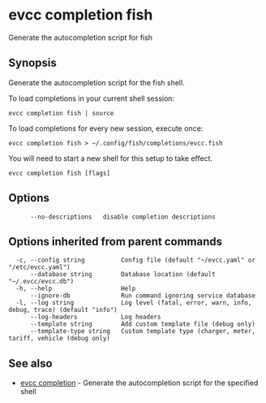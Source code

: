 # evcc completion fish

Generate the autocompletion script for fish

## Synopsis

Generate the autocompletion script for the fish shell.

To load completions in your current shell session:

```
evcc completion fish | source
```

To load completions for every new session, execute once:

```
evcc completion fish > ~/.config/fish/completions/evcc.fish
```

You will need to start a new shell for this setup to take effect.


```
evcc completion fish [flags]
```

## Options

```
      --no-descriptions   disable completion descriptions
```

## Options inherited from parent commands

```
  -c, --config string          Config file (default "~/evcc.yaml" or "/etc/evcc.yaml")
      --database string        Database location (default "~/.evcc/evcc.db")
  -h, --help                   Help
      --ignore-db              Run command ignoring service database
  -l, --log string             Log level (fatal, error, warn, info, debug, trace) (default "info")
      --log-headers            Log headers
      --template string        Add custom template file (debug only)
      --template-type string   Custom template type (charger, meter, tariff, vehicle (debug only)
```

## See also

* [evcc completion](evcc_completion.md)	 - Generate the autocompletion script for the specified shell


